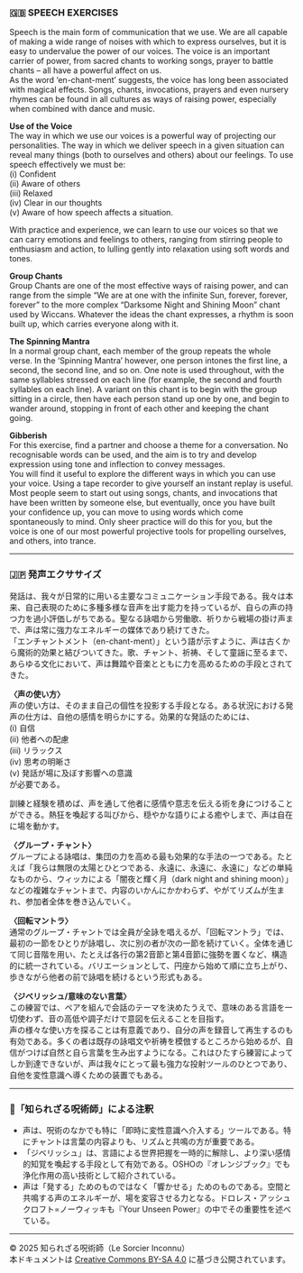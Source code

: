 ### 🇬🇧 SPEECH EXERCISES

Speech is the main form of communication that we use. We are all capable of making a wide range of noises with which to express ourselves, but it is easy to undervalue the power of our voices. The voice is an important carrier of power, from sacred chants to working songs, prayer to battle chants – all have a powerful affect on us.  
As the word ‘en-chant-ment’ suggests, the voice has long been associated with magical effects. Songs, chants, invocations, prayers and even nursery rhymes can be found in all cultures as ways of raising power, especially when combined with dance and music.

**Use of the Voice**  
The way in which we use our voices is a powerful way of projecting our personalities. The way in which we deliver speech in a given situation can reveal many things (both to ourselves and others) about our feelings. To use speech effectively we must be:  
(i) Confident<br> 
(ii) Aware of others<br> 
(iii) Relaxed<br>
(iv) Clear in our thoughts<br> 
(v) Aware of how speech affects a situation. 

With practice and experience, we can learn to use our voices so that we can carry emotions and feelings to others, ranging from stirring people to enthusiasm and action, to lulling gently into relaxation using soft words and tones.

**Group Chants**  
Group Chants are one of the most effective ways of raising power, and can range from the simple “We are at one with the infinite Sun, forever, forever, forever” to the more complex “Darksome Night and Shining Moon” chant used by Wiccans. Whatever the ideas the chant expresses, a rhythm is soon built up, which carries everyone along with it.

**The Spinning Mantra**  
In a normal group chant, each member of the group repeats the whole verse. In the ‘Spinning Mantra’ however, one person intones the first line, a second, the second line, and so on. One note is used throughout, with the same syllables stressed on each line (for example, the second and fourth syllables on each line). A variant on this chant is to begin with the group sitting in a circle, then have each person stand up one by one, and begin to wander around, stopping in front of each other and keeping the chant going.

**Gibberish**  
For this exercise, find a partner and choose a theme for a conversation. No recognisable words can be used, and the aim is to try and develop expression using tone and inflection to convey messages.  
You will find it useful to explore the different ways in which you can use your voice. Using a tape recorder to give yourself an instant replay is useful. Most people seem to start out using songs, chants, and invocations that have been written by someone else, but eventually, once you have built your confidence up, you can move to using words which come spontaneously to mind. Only sheer practice will do this for you, but the voice is one of our most powerful projective tools for propelling ourselves, and others, into trance.

---

### 🇯🇵 発声エクササイズ

発話は、我々が日常的に用いる主要なコミュニケーション手段である。我々は本来、自己表現のために多種多様な音声を出す能力を持っているが、自らの声の持つ力を過小評価しがちである。聖なる詠唱から労働歌、祈りから戦場の掛け声まで、声は常に強力なエネルギーの媒体であり続けてきた。  
「エンチャントメント（en-chant-ment）」という語が示すように、声は古くから魔術的効果と結びついてきた。歌、チャント、祈祷、そして童謡に至るまで、あらゆる文化において、声は舞踏や音楽とともに力を高めるための手段とされてきた。

**〈声の使い方〉**  
声の使い方は、そのまま自己の個性を投影する手段となる。ある状況における発声の仕方は、自他の感情を明らかにする。効果的な発話のためには、  
(i) 自信 <br> (ii) 他者への配慮 <br>(iii) リラックス<br>(iv) 思考の明晰さ<br>(v) 発話が場に及ぼす影響への意識<br>   が必要である。

訓練と経験を積めば、声を通して他者に感情や意志を伝える術を身につけることができる。熱狂を喚起する叫びから、穏やかな語りによる癒やしまで、声は自在に場を動かす。

**〈グループ・チャント〉**  
グループによる詠唱は、集団の力を高める最も効果的な手法の一つである。たとえば「我らは無限の太陽とひとつである、永遠に、永遠に、永遠に」などの単純なものから、ウィッカによる「闇夜と輝く月（dark night and shining moon）」などの複雑なチャントまで、内容のいかんにかかわらず、やがてリズムが生まれ、参加者全体を巻き込んでいく。

**〈回転マントラ〉**  
通常のグループ・チャントでは全員が全詠を唱えるが、「回転マントラ」では、最初の一節をひとりが詠唱し、次に別の者が次の一節を続けていく。全体を通じて同じ音階を用い、たとえば各行の第2音節と第4音節に強勢を置くなど、構造的に統一されている。バリエーションとして、円座から始めて順に立ち上がり、歩きながら他者の前で詠唱を続けるという形式もある。

**〈ジベリッシュ/意味のない言葉〉**  
この練習では、ペアを組んで会話のテーマを決めたうえで、意味のある言語を一切使わず、音の高低や調子だけで意図を伝えることを目指す。  
声の様々な使い方を探ることは有意義であり、自分の声を録音して再生するのも有効である。多くの者は既存の詠唱文や祈祷を模倣するところから始めるが、自信がつけば自然と自ら言葉を生み出すようになる。これはひたすら練習によってしか到達できないが、声は我々にとって最も強力な投射ツールのひとつであり、自他を変性意識へ導くための装置でもある。

---

### 🐌「知られざる呪術師」による注釈

- 声は、呪術のなかでも特に「即時に変性意識へ介入する」ツールである。特にチャントは言葉の内容よりも、リズムと共鳴の方が重要である。
- 「ジベリッシュ」は、言語による世界把握を一時的に解除し、より深い感情的知覚を喚起する手段として有効である。OSHOの『オレンジブック』でも浄化作用の高い技術として紹介されている。
- 声は「発する」ためのものではなく「響かせる」ためのものである。空間と共鳴する声のエネルギーが、場を変容させる力となる。ドロレス・アッシュクロフト=ノーウィッキも『Your Unseen Power』の中でその重要性を述べている。
  
---

© 2025 知られざる呪術師（Le Sorcier Inconnu）  
本ドキュメントは [Creative Commons BY-SA 4.0](https://creativecommons.org/licenses/by-sa/4.0/deed.ja) に基づき公開されています。
